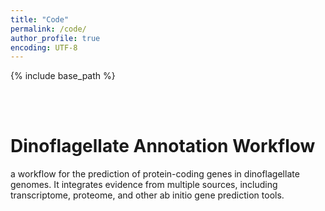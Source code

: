 ```yaml
---
title: "Code"
permalink: /code/
author_profile: true
encoding: UTF-8
---
```


{% include base_path %}

<style>
ul {
  list-style-type: none;
}
</style>

<br/><br/>
# Dinoflagellate Annotation Workflow
a workflow for the prediction of protein-coding genes in dinoflagellate genomes. It integrates evidence from multiple sources, including transcriptome, proteome, and other ab initio gene prediction tools.
<br/><br/>
<div class="github-card" data-github="TimothyStephens/Dinoflagellate_Annotation_Workflow" data-width="400" data-height="279" data-theme="medium"></div>
<script src="//cdn.jsdelivr.net/github-cards/latest/widget.js"></script>
<br/><br/>

